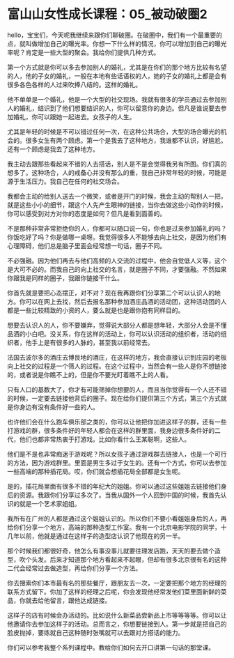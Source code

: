 # 富山山女性成长课程：05_被动破圈2

hello，宝宝们，今天呢我继续来跟你们聊破圈。在破圈中，我们有一个最重要的点，就叫做增加自己的曝光率。你想一下什么样的情况，你可以增加到自己的曝光率呢？肯定是一些大型的聚会。我给你们提供几种方式。

第一个方式就是你可以多去参加别人的婚礼，尤其是在你们的那个地方比较有名望的人，他的子女的婚礼，一般在本地有些话语权的人，她的子女的婚礼上都是会有很多各色各样的人过来吹捧八结的。这样的婚礼。

他不单单是一个婚礼，他是一个大型的社交现场。我就有很多的学员通过去参加别人的婚礼，结识到了他们想要结识的人，你可以留意你的身边。但凡是谁说要去参加婚礼，你可以跟她一起进去。女孩子的人生。

尤其是年轻的时候是不可以错过任何一次，在这种公共场合，大型的场合曝光的机会的。很多女生有两个顾虑。第一个是我去了这种地方，我谁都不认识，好尴尬。还有一个顾虑是我去了这种地方。

我主动去跟那些看起来不错的人去搭话，别人是不是会觉得我另有所图。你们真的想多了。这种场合，人的戒备心并没有那么的重，我自己非常年轻的时候，可能是源于生活压力。我自己在任何的社交场合。

我都会主动的给别人送去一个微笑，或者是开门的时候，我会主动的帮别人一把，就是这些小小的细节，跟这个人先产生眼神的链接，当你去做这些小动作的时候，你可以感受到对方对你的态度是如何？但凡是看到面善的。

不是那种非常非常拒绝你的人，你都可以随口说一句，你也是过来参加婚礼的吗？你饭吃好了吗？你是做哪一桌呀。我觉得很多人不能够去向上社交，是因为他们有心理障碍，他们总是脑子里面会经常想一句话，圈子不同。

不必强融。因为他们再去与他们高频的人交流的过程中，他会自觉低人义等，这个是大可不必的。而我自己的向上社交的名言，就是圈子不同，才要强融。不然如果你跟我是同样的圈子，我跟你链接干什么。

你首先就是要把心态摆正，对不对？现在我再跟你们分享第二个可以认识人的地方。你可以在网上去找，然后去报名那种参加酒庄品酒的活动团，这种活动团的人都是一些比较精致的小资的人，要么就是也是跟你抱有同样目的。

想要去认识人的人，你不要嫌弃，觉得说大部分人都是想年轻，大部分人会是不懂品酒的小白吧。没关系，你在这样的活动上，你可以认识活动的组织者，活动的组织者，他手上是有很多的人脉的，甚至我以前经常去。

法国去波尔多的酒庄去博艮地的酒庄，在这样的地方，我会直接认识到庄园的老板向上社交的过程是一个筛人的过程。在这个过程中，当然会有一些人是你不想链接的，或者说是你瞧不上的，但是你不要光盯着瞧不上的人看。

只有人口的基数大了，你才有可能筛掉你想要的人，而且当你觉得有一个人还不错的时候，一定要去链接他背后的圈子。现在给你们提供第三个方式，第三个方式就是你身边有没有条件好一些的人。

也许他们会在什么跑车俱乐部之类的，你可以让他把你加进这样子的群，还有一些打游戏的群，很多条件好的年轻人都会在这样的群里面，我身边很多条件好的二代，他们也都非常热衷于打游戏。比如你看什么王某聪啊，这些人。

他们是不是也非常痴迷于游戏呢？所以女孩子通过游戏群去链接人，也是一个可行的方法，因为游戏群里。里面是男生多过于女生的。还有一个方式，你可以去参加一些高端的那种插花局。哎，你们就会想插花局全部都是女生呢。

是的，插花局里面有很多不错的年纪大的姐姐。你可以通过这些姐姐去链接他们身后的资源。我跟你们分享过多次了。当我从国外一个人回到中国的时候，我首先认识的就是一个艺术家姐姐。

我所有在广州的人都是通过这个姐姐认识的。所以你们不要小看姐姐身后的人，再给你们分享一个地方，高端的那种造型工作室。我有一个北京电影学院的同学，十几年以前，他就是通过在这样子的造型店认识了他现在的另一半。

那个时候我们都很好奇，他怎么有事没事儿就要往理发店跑，天天的要去做个造型，吹个头发。后来才知道那个地方看起来不起眼，但却有很多北京很有名的这种二代会经常过去做造型，再给你们分享一个方法。

你去搜索你们本市最有名的那些餐厅，跟朋友去一次，一定要把那个地方的经理的联系方式留下。你加了这样的经理之后呢，你会发现他经常发他们菜里面新鲜的菜品，你就去给他留言，跟他达成链接。

这样子的店有时候会办活动的。比如说什么新菜品尝新品上市等等等等。你可以让他邀请你去参加这样子的活动。总而言之，你想要链接到人。第一步就是把自己的脸皮抛掉，要练就自己这种随时张嘴就可以去跟对方搭话的能力。

你们可以参考我整个系列课程中。教给你们如何去开口讲第一句话的那堂课。